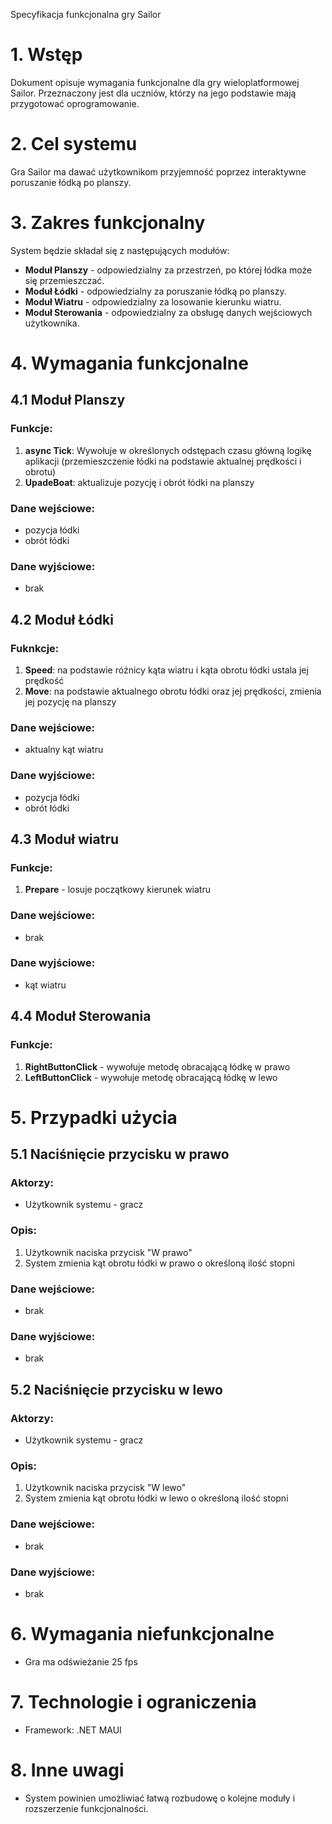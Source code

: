 Specyfikacja funkcjonalna gry Sailor
# 1. Wstęp
Dokument opisuje wymagania funkcjonalne dla gry wieloplatformowej Sailor. Przeznaczony jest dla uczniów, którzy na jego podstawie mają przygotować oprogramowanie.
# 2. Cel systemu
Gra Sailor ma dawać użytkownikom przyjemność poprzez interaktywne poruszanie łódką po planszy.
# 3. Zakres funkcjonalny
System będzie składał się z następujących modułów:
* **Moduł Planszy** - odpowiedzialny za przestrzeń, po której łódka może się przemieszczać.
* **Moduł Łódki** - odpowiedzialny za poruszanie łódką po planszy.
* **Moduł Wiatru** - odpowiedzialny za losowanie kierunku wiatru.
* **Moduł Sterowania** - odpowiedzialny za obsługę danych wejściowych użytkownika.
# 4. Wymagania funkcjonalne
## 4.1 Moduł Planszy
### Funkcje:
1. **async Tick**: Wywołuje w określonych odstępach czasu główną logikę aplikacji (przemieszczenie łódki na podstawie aktualnej prędkości i obrotu)
1. **UpadeBoat**: aktualizuje pozycję i obrót łódki na planszy
### Dane wejściowe:
* pozycja łódki
* obrót łódki
### Dane wyjściowe:
* brak
## 4.2 Moduł Łódki
### Fuknkcje:
1. **Speed**: na podstawie różnicy kąta wiatru i kąta obrotu łódki ustala jej prędkość
1. **Move**: na podstawie aktualnego obrotu łódki oraz jej prędkości, zmienia jej pozycję na planszy
### Dane wejściowe: 
* aktualny kąt wiatru
### Dane wyjściowe:
* pozycja łódki
* obrót łódki
## 4.3 Moduł wiatru
### Funkcje:
1. **Prepare** - losuje początkowy kierunek wiatru
### Dane wejściowe:
* brak
### Dane wyjściowe:
* kąt wiatru
## 4.4 Moduł Sterowania
### Funkcje:
1. **RightButtonClick** - wywołuje metodę obracającą łódkę w prawo
1. **LeftButtonClick** - wywołuje metodę obracającą łódkę w lewo
# 5. Przypadki użycia
## 5.1 Naciśnięcie przycisku w prawo
### Aktorzy:
* Użytkownik systemu - gracz
### Opis:
1. Użytkownik naciska przycisk "W prawo"
1. System zmienia kąt obrotu łódki w prawo o określoną ilość stopni
### Dane wejściowe:
* brak
### Dane wyjściowe:
* brak
## 5.2 Naciśnięcie przycisku w lewo
### Aktorzy:
* Użytkownik systemu - gracz
### Opis:
1. Użytkownik naciska przycisk "W lewo"
1. System zmienia kąt obrotu łódki w lewo o określoną ilość stopni
### Dane wejściowe:
* brak
### Dane wyjściowe:
* brak
# 6. Wymagania niefunkcjonalne
* Gra ma odświeżanie 25 fps
# 7. Technologie i ograniczenia
* Framework: .NET MAUI
# 8. Inne uwagi
* System powinien umożliwiać łatwą rozbudowę o kolejne moduły i rozszerzenie funkcjonalności.
